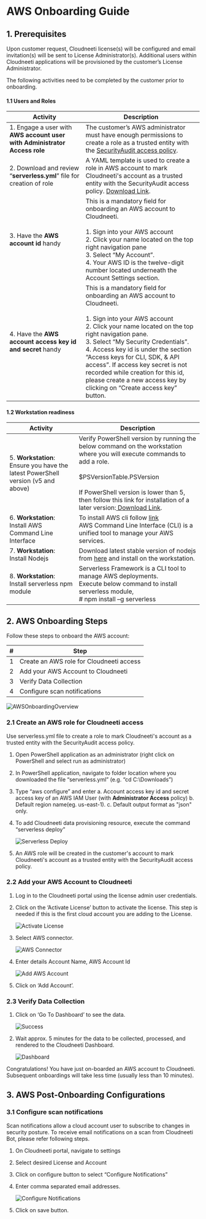 # AWS Onboarding Guide

## 1. Prerequisites
Upon customer request, Cloudneeti license(s) will be configured and email invitation(s) will be sent to License Administrator(s). Additional users within Cloudneeti applications will be provisioned by the customer’s License Administrator.

The following activities need to be completed by the customer prior to onboarding.

#### 1.1	Users and Roles


| Activity                                 | Description                              |
|------------------------------------------|------------------------------------------|
| 1. Engage a user with **AWS account user with Administrator Access role** | The customer’s AWS administrator must have enough permissions to create a role as a trusted entity with the [SecurityAudit access policy](https://docs.aws.amazon.com/IAM/latest/UserGuide/access_policies_job-functions.html#jf_security-auditor). |
| 2. Download and review “**serverless.yml**” file for creation of role | A YAML template is used to create a role in AWS account to mark Cloudneeti's account as a trusted entity with the SecurityAudit access policy. <a href="https://raw.githubusercontent.com/Cloudneeti/docs_cloudneeti/master/scripts/serverless.yml" download>Download Link</a>. |
| 3. Have the **AWS account id** handy         | This is a mandatory field for onboarding an AWS account to Cloudneeti. <br><br>1. Sign into your AWS account<br>2. Click your name located on the top right navigation pane<br>3. Select “My Account”. <br>4. Your AWS ID is the twelve-digit number located underneath the Account Settings section. |
| 4. Have the **AWS account access key id and secret** handy | This is a mandatory field for onboarding an AWS account to Cloudneeti.<br><br>1. Sign into your AWS account<br>2. Click your name located on the top right navigation pane.<br>3. Select “My Security Credentials”. <br>4. Access key id is under the section “Access keys for CLI, SDK, & API access”. If access key secret is not recorded while creation for this id, please create a new access key by clicking on “Create access key” button. |

#### 1.2	Workstation readiness

| Activity                                 | Description                              |
|------------------------------------------|------------------------------------------|
| 5. **Workstation**: Ensure you have the latest PowerShell version (v5 and above)  | Verify PowerShell version by running the below command on the workstation where you will execute commands to add a role. <br><br>$PSVersionTable.PSVersion   <br><br>If PowerShell version is lower than 5, then follow this link for installation of a later version:[ Download Link](https://docs.microsoft.com/en-us/powershell/scripting/install/installing-windows-powershell?view=powershell-6). |
| 6. **Workstation**: Install AWS Command Line Interface  | To install AWS cli follow [link](https://docs.aws.amazon.com/cli/latest/userguide/install-windows.html)<br>AWS Command Line Interface (CLI) is a unified tool to manage your AWS services. |
| 7. **Workstation**: Install Nodejs           | Download latest stable version of nodejs from [here](https://nodejs.org/en/) and install on the workstation. |
| 8. **Workstation**: Install serverless npm module | Serverless Framework is a CLI tool to manage AWS deployments.<br>Execute below command to install serverless module,<br># npm install –g serverless |


## 2.	AWS Onboarding Steps
Follow these steps to onboard the AWS account:


| # | Step                                     |
|---|------------------------------------------|
| 1 | Create an AWS role for Cloudneeti access |
| 2 | Add your AWS Account to Cloudneeti       |
| 3 | Verify Data Collection                   |
| 4 | Configure scan notifications             |


 ![AWSOnboardingOverview](.././images/amazonWebServiceAccounts/AWSOnboardingOverview.png#thumbnail)

### 2.1	Create an AWS role for Cloudneeti access

Use serverless.yml file to create a role to mark Cloudneeti's account as a trusted entity with the SecurityAudit access policy. 

1.	Open PowerShell application as an administrator (right click on PowerShell and select run as administrator)
2.	In PowerShell application, navigate to folder location where you downloaded the file “serverless.yml” (e.g. “cd C:\Downloads”)
3.	Type “aws configure” and enter 
    a.	Account access key id and secret access key of an AWS IAM User (with **Administrator Access** policy) 
    b.	Default region name(eg. us-east-1). 
    c.	Default output format as "json" only.
4.	To add Cloudneeti data provisioning resource, execute the command “serverless deploy”

    ![Serverless Deploy](.././images/amazonWebServiceAccounts/Serverless_Deploy.png#thumbnail)
5.	An AWS role will be created in the customer's account to mark Cloudneeti's account as a trusted entity with the SecurityAudit access policy. 

### 2.2	Add your AWS Account to Cloudneeti
1.	Log in to the Cloudneeti portal using the license admin user credentials.
2.	Click on the ‘Activate License’ button to activate the license. This step is needed if this is the first cloud account you are adding to the License.

    ![Activate License](.././images/amazonWebServiceAccounts/4.2_2_Activate_License.png#thumbnail)
3.	Select AWS connector. 

    ![AWS Connector](.././images/amazonWebServiceAccounts/Connector_Type.png#thumbnail)
4.	Enter details Account Name, AWS Account Id

    ![Add AWS Account](.././images/amazonWebServiceAccounts/Add_Account.png#thumbnail) 
5.	Click on ‘Add Account’.

### 2.3	Verify Data Collection
1.	Click on ‘Go To Dashboard’ to see the data.

    ![Success](.././images/amazonWebServiceAccounts/Success.png#thumbnail)
2.	Wait approx. 5 minutes for the data to be collected, processed, and rendered to the Cloudneeti Dashboard. 

    ![Dashboard](.././images/amazonWebServiceAccounts/Dashborad.png#thumbnail)

Congratulations! You have just on-boarded an AWS account to Cloudneeti. Subsequent onboardings will take less time (usually less than 10 minutes).

## 3.	AWS Post-Onboarding Configurations
### 3.1	Configure scan notifications
Scan notifications allow a cloud account user to subscribe to changes in security posture. To receive email notifications on a scan from Cloudneeti Bot, please refer following steps.

1.	On Cloudneeti portal, navigate to settings

2.	Select desired License and Account 

3.	Click on configure button to select “Configure Notifications”

4.	Enter comma separated email addresses.
    
    ![Configure Notifications](.././images/amazonWebServiceAccounts/Configure_notifications.png#thumbnail)

5.	Click on save button.
